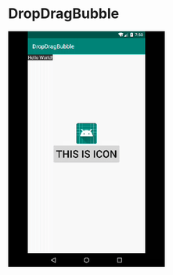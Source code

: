 # DropDragBubble


<img width="320" height="480" src="https://github.com/LuckyCattZW/DropDragBubble/blob/master/gif/demo.gif" />
